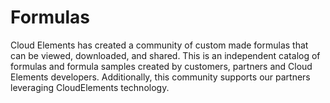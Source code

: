 # Formulas
Cloud Elements has created a community of custom made formulas that can be viewed, downloaded, and shared. This is an independent catalog of formulas and formula samples created by customers, partners and Cloud Elements developers. Additionally, this community supports our partners leveraging CloudElements technology.
